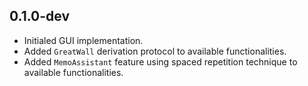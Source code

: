 ## 0.1.0-dev

- Initialed GUI implementation.
- Added `GreatWall` derivation protocol to available functionalities.
- Added `MemoAssistant` feature using spaced repetition technique to available functionalities.
